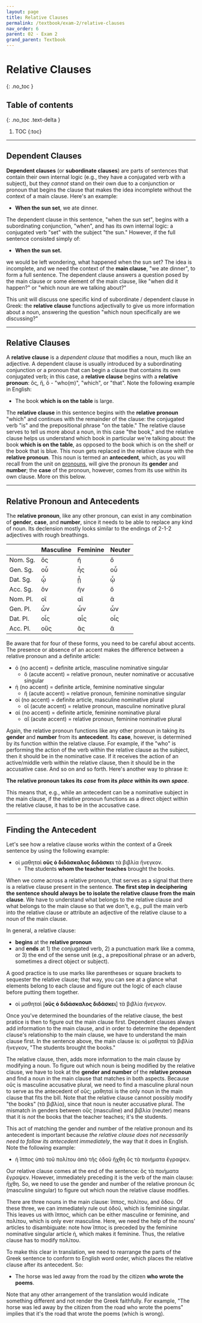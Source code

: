 ```yaml
---
layout: page
title: Relative Clauses
permalink: /textbook/exam-2/relative-clauses
nav_order: 6
parent: 02 - Exam 2
grand_parent: Textbook
---
```


# Relative Clauses
{: .no_toc }

## Table of contents
{: .no_toc .text-delta }

1. TOC
{:toc}

***

## Dependent Clauses

**Dependent clauses** (or **subordinate clauses**) are parts of sentences that contain their own internal logic (e.g., they have a conjugated verb with a subject), but they *cannot* stand on their own due to a conjunction or pronoun that begins the clause that makes the idea incomplete without the context of a main clause. Here's an example:

* **When the sun set**, we ate dinner.

The dependent clause in this sentence, "when the sun set", begins with a subordinating conjunction, "when", and has its own internal logic: a conjugated verb "set" with the subject "the sun." However, if the full sentence consisted simply of:

* **When the sun set.**

we would be left wondering, what happened when the sun set? The idea is incomplete, and we need the context of the **main clause**, "we ate dinner", to form a full sentence. The dependent clause answers a question posed by the main clause or some element of the main clause, like "when did it happen?" or "which noun are we talking about?"

This unit will discuss one specific kind of subordinate / dependent clause in Greek: the **relative clause** functions adjectivally to give us more information about a noun, answering the question "which noun specifically are we discussing?"

***

## Relative Clauses

A **relative clause** is a *dependent clause* that modifies a noun, much like an adjective. A dependent clause is usually introduced by a subordinating conjunction or a pronoun that can begin a clause that contains its own conjugated verb; in this case, a **relative clause** begins with a **relative pronoun**: ὅς, ἥ, ὅ - "who(m)", "which", or "that". Note the following example in English:

* The book **which is on the table** is large.

The **relative clause** in this sentence begins with the **relative pronoun** "which" and continues with the remainder of the clause: the conjugated verb "is" and the prepositional phrase "on the table." The relative clause serves to tell us more about a noun, in this case "the book," and the relative clause helps us understand which book in particular we're talking about: the book **which is on the table**, as opposed to the book which is on the shelf or the book that is blue. This noun gets replaced in the relative clause with the **relative pronoun**. This noun is termed an **antecedent**, which, as you will recall from the unit on [pronouns](pronouns), will give the pronoun its **gender** and **number**; the **case** of the pronoun, however, comes from its use within its own clause. More on this below.

***

## Relative Pronoun and Antecedents

The **relative pronoun**, like any other pronoun, can exist in any combination of **gender**, **case**, and **number**, since it needs to be able to replace any kind of noun. Its declension mostly looks similar to the endings of 2-1-2 adjectives with rough breathings.

| | Masculine | Feminine | Neuter |
| ----- | ----- | ----- | ----- |
| Nom. Sg. | ὅς | ἥ | ὅ |
| Gen. Sg. | οὗ | ἧς | οὗ |
| Dat. Sg. | ᾧ | ᾗ | ᾧ |
| Acc. Sg. | ὅν | ἥν | ὅ |
| Nom. Pl. | οἵ | αἵ | ἅ |
| Gen. Pl. | ὧν | ὧν | ὧν |
| Dat. Pl. | οἷς | αἷς | οἷς |
| Acc. Pl. | οὕς | ἅς | ἅ |

Be aware that for four of these forms, you need to be careful about accents. The presence or absence of an accent makes the difference between a relative pronoun and a definite article:

* ὁ (no accent) = definite article, masculine nominative singular
    * ὅ (acute accent) = relative pronoun, neuter nominative or accusative singular
* ἡ (no accent) = definite article, feminine nominative singular
    * ἥ (acute accent) = relative pronoun, feminine nominative singular
* οἱ (no accent) = definite article, masculine nominative plural
    * οἵ (acute accent) = relative pronoun, masculine nominative plural
* αἱ (no accent) = definite article, feminine nominative plural
    * αἵ (acute accent) = relative pronoun, feminine nominative plural

Again, the relative pronoun functions like any other pronoun in taking its **gender** and **number** from its **antecedent**. Its **case**, however, is determined by its function within the relative clause. For example, if the "who" is performing the action of the verb within the relative clause as the subject, then it should be in the nominative case. If it receives the action of an active/middle verb within the relative clause, then it should be in the accusative case. And so on and so forth. Here's another way to phrase it:

**The relative pronoun takes its** ***case*** **from its** ***place*** **within its own** ***space***.

This means that, e.g., while an antecedent can be a nominative subject in the main clause, if the relative pronoun functions as a direct object within the relative clause, it has to be in the accusative case.

***

## Finding the Antecedent

Let's see how a relative clause works within the context of a Greek sentence by using the following example:

* οἱ μαθηταὶ **οὓς ὁ διδάσκαλος διδάσκει** τὰ βιβλία ἤνεγκον.
    * The students **whom the teacher teaches** brought the books.

When we come across a relative pronoun, that serves as a signal that there is a relative clause present in the sentence. **The first step in deciphering the sentence should always be to isolate the relative clause from the main clause**. We have to understand what belongs to the relative clause and what belongs to the main clause so that we don't, e.g., pull the main verb into the relative clause or attribute an adjective of the relative clause to a noun of the main clause.

In general, a relative clause:
* **begins** at the **relative pronoun**
* and **ends** at 1) the conjugated verb, 2) a punctuation mark like a comma, or 3) the end of the sense unit (e.g., a prepositional phrase or an adverb, sometimes a direct object or subject).

A good practice is to use marks like parentheses or square brackets to sequester the relative clause; that way, you can see at a glance what elements belong to each clause and figure out the logic of each clause before putting them together.

* οἱ μαθηταὶ [**οὓς ὁ διδάσκαλος διδάσκει**] τὰ βιβλία ἤνεγκον.

Once you've determined the boundaries of the relative clause, the best pratice is then to figure out the main clause first. Dependent clauses always add information to the main clause, and in order to determine the dependent clause's relationship to the main clause, we have to understand the main clause first. In the sentence above, the main clause is: οἱ μαθηταὶ τὰ βιβλία ἤνεγκον, "The students brought the books."

The relative clause, then, adds more information to the main clause by modifying a noun. To figure out which noun is being modified by the relative clause, we have to look at the **gender and number** of the **relative pronoun** and find a noun in the main clause that matches in both aspects. Because οὓς is masculine accusative plural, we need to find a masculine plural noun to serve as the antecedent of οὓς; μαθηταὶ is the only noun in the main clause that fits the bill. Note that the relative clause cannot possibly modify "the books" (τὰ βιβλία), since that noun is neuter accusative plural. The mismatch in genders between οὓς (masculine) and βιβλία (neuter) means that it is *not* the books that the teacher teaches; it's the students.

This act of matching the gender and number of the relative pronoun and its antecedent is important because *the relative clause does not necessarily need to follow its antecedent immediately*, the way that it does in English. Note the following example:

* ἡ ἵππος ὑπὸ τοῦ πολίτου ἀπὸ τῆς ὁδοῦ ἤχθη ὃς τὰ ποιήματα ἔγραψεν.

Our relative clause comes at the end of the sentence: ὃς τὰ ποιήματα ἔγραψεν. However, immediately preceding it is the verb of the main clause: ἤχθη. So, we need to use the gender and number of the relative pronoun ὅς (masculine singular) to figure out which noun the relative clause modifies.

There are three nouns in the main clause: ἵππος, πολίτου, and ὅδου. Of these three, we can immediately rule out ὁδοῦ, which is feminine singular. This leaves us with ἵππος, which can be either masculine or feminine, and πολίτου, which is only ever masculine. Here, we need the help of the nouns' articles to disambiguate: note how ἵππος is preceded by the feminine nominative singular article ἡ, which makes it feminine. Thus, the relative clause has to modify πολίτου.

To make this clear in translation, we need to rearrange the parts of the Greek sentence to conform to English word order, which places the relative clause after its antecedent. So:

* The horse was led away from the road by the citizen **who wrote the poems**.

Note that any other arrangement of the translation would indicate something different and not render the Greek faithfully. For example, "The horse was led away by the citizen from the road who wrote the poems" implies that it's the road that wrote the poems (which is wrong).
